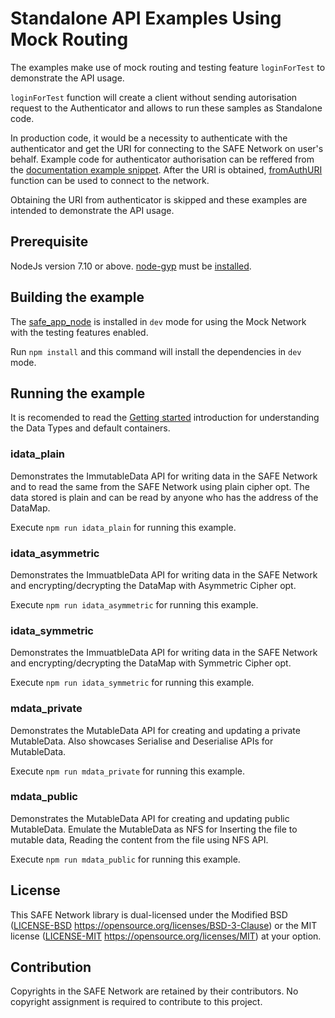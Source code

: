 # Standalone API Examples Using Mock Routing

The examples make use of mock routing and testing feature `loginForTest` to demonstrate the API usage.

`loginForTest` function will create a client without sending autorisation request to the Authenticator and allows to run these samples as Standalone code.

In production code, it would be a necessity to authenticate with the authenticator and get the URI for connecting to the SAFE Network on user's behalf. Example code for authenticator authorisation can be reffered from the [documentation example snippet](http://docs.maidsafe.net/safe_app_nodejs/#initializeapp). After the URI is obtained, [fromAuthURI](http://docs.maidsafe.net/safe_app_nodejs/#fromauthuri) function can be used to connect to the network.

Obtaining the URI from authenticator is skipped and these examples are intended to demonstrate the API usage.

## Prerequisite

NodeJs version 7.10 or above. [node-gyp](https://github.com/nodejs/node-gyp) must be [installed](https://github.com/nodejs/node-gyp#installation).


## Building the example

The [safe_app_node](https://www.npmjs.com/package/@maidsafe/safe-node-app) is installed in `dev` mode for using the Mock Network with the testing features enabled.

Run `npm install` and this command will install the dependencies in `dev` mode.

## Running the example

It is recomended to read the [Getting started](https://forum.safedev.org/t/safe-network-api-getting-started-draft/726) introduction for understanding the Data Types and default containers.

### idata_plain

Demonstrates the ImmutableData API for writing data in the SAFE Network and to read the same from the SAFE Network using plain cipher opt. The data stored is plain and can be read by anyone who has the address of the DataMap.

Execute `npm run idata_plain` for running this example.

### idata_asymmetric

Demonstrates the ImmuatbleData API for writing data in the SAFE Network and encrypting/decrypting the DataMap with Asymmetric Cipher opt. 

Execute `npm run idata_asymmetric` for running this example.

### idata_symmetric

Demonstrates the ImmuatbleData API for writing data in the SAFE Network and encrypting/decrypting the DataMap with Symmetric Cipher opt. 

Execute `npm run idata_symmetric` for running this example.

### mdata_private

Demonstrates the MutableData API for creating and updating a private MutableData. Also showcases Serialise and Deserialise APIs for MutableData.  

Execute `npm run mdata_private` for running this example.

### mdata_public

Demonstrates the MutableData API for creating and updating public MutableData. Emulate the MutableData as NFS for Inserting the file to mutable data, Reading the content from the file using NFS API.

Execute `npm run mdata_public` for running this example.

## License

This SAFE Network library is dual-licensed under the Modified BSD ([LICENSE-BSD](LICENSE-BSD) https://opensource.org/licenses/BSD-3-Clause) or the MIT license ([LICENSE-MIT](LICENSE-MIT) https://opensource.org/licenses/MIT) at your option.

## Contribution

Copyrights in the SAFE Network are retained by their contributors. No copyright assignment is required to contribute to this project.
